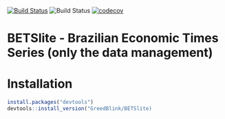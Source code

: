[![Build Status](https://travis-ci.org/GreedBlink/BETSlite.svg?branch=master)](https://travis-ci.org/GreedBlink/BETSlite) 
![Build Status](https://ci.appveyor.com/api/projects/status/github/GREEDBlink/BETSlite?branch=master&svg=true)
[![codecov](https://codecov.io/gh/GreedBlink/BETSlite/branch/master/graphs/badge.svg)]() 


# BETSlite - Brazilian Economic Times Series (only the data management)

# Installation

```R
install.packages("devtools")
devtools::install_version("GreedBlink/BETSlite)
```
